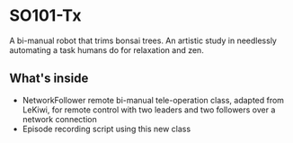 # SO101-Tx

A bi-manual robot that trims bonsai trees. An artistic study in needlessly automating a task humans do for relaxation and zen.

## What's inside

- NetworkFollower remote bi-manual tele-operation class, adapted from LeKiwi, for remote control with two leaders and two followers over a network connection
- Episode recording script using this new class
